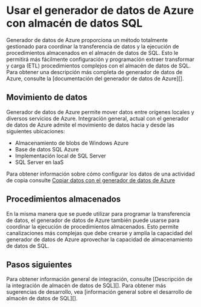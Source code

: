 <properties
   pageTitle="Usar el generador de datos de Azure con almacén de datos SQL | Microsoft Azure"
   description="Sugerencias para usar el generador de datos de Azure (ADF) con el almacenamiento de datos de SQL Azure para desarrollar soluciones."
   services="sql-data-warehouse"
   documentationCenter="NA"
   authors="lodipalm"
   manager="barbkess"
   editor=""/>

<tags
   ms.service="sql-data-warehouse"
   ms.devlang="NA"
   ms.topic="article"
   ms.tgt_pltfrm="NA"
   ms.workload="data-services"
   ms.date="08/08/2016"
   ms.author="lodipalm;barbkess;sonyama"/>

# <a name="use-azure-data-factory-with-sql-data-warehouse"></a>Usar el generador de datos de Azure con almacén de datos SQL

Generador de datos de Azure proporciona un método totalmente gestionado para coordinar la transferencia de datos y la ejecución de procedimientos almacenados en el almacén de datos de SQL.  Esto le permitirá más fácilmente configuración y programación extraer transformar y carga (ETL) procedimientos complejos con el almacén de datos de SQL. Para obtener una descripción más completa de generador de datos de Azure, consulte la [documentación del generador de datos de Azure][].

## <a name="data-movement"></a>Movimiento de datos

Generador de datos de Azure permite mover datos entre orígenes locales y diversos servicios de Azure.  Integración general, actual con el generador de datos de Azure admite el movimiento de datos hacia y desde las siguientes ubicaciones:

+ Almacenamiento de blobs de Windows Azure
+ Base de datos SQL Azure
+ Implementación local de SQL Server
+ SQL Server en IaaS

Para obtener información sobre cómo configurar los datos de una actividad de copia consulte [Copiar datos con el generador de datos de Azure][]

## <a name="stored-procedures"></a>Procedimientos almacenados
 En la misma manera que se puede utilizar para programar la transferencia de datos, el generador de datos de Azure también puede usarse para coordinar la ejecución de procedimientos almacenados.  Esto permite canalizaciones más complejas que debe crearse y amplía la capacidad del generador de datos de Azure aprovechar la capacidad de almacenamiento de datos de SQL.

## <a name="next-steps"></a>Pasos siguientes
Para obtener información general de integración, consulte [Descripción de la integración de almacén de datos de SQL][].
Para obtener más sugerencias de desarrollo, vea [información general sobre el desarrollo de almacén de datos de SQL][].

<!--Image references-->

<!--Article references-->

[Copiar datos con el generador de datos de Azure]: ../data-factory/data-factory-data-movement-activities.md
[Información general sobre el desarrollo de almacén de datos SQL]: ./sql-data-warehouse-overview-develop.md
[Descripción de la integración de almacén de datos SQL]: ./sql-data-warehouse-overview-integrate.md

<!--MSDN references-->

<!--Other Web references-->
[Documentación de generador de datos de Azure]:https://azure.microsoft.com/documentation/services/data-factory/

